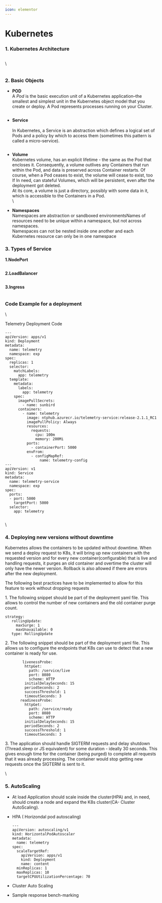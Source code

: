 ```yaml
---
icon: elementor
---
```


# Kubernetes

### **1. Kubernetes Architecture** <a href="#kubernetes-1.kubernetesarchitecture" id="kubernetes-1.kubernetesarchitecture"></a>

&#x20;         &#x20;

<figure><img src="../../../../../.gitbook/assets/Kubernetes-Architecture.png" alt=""><figcaption></figcaption></figure>

\


<figure><img src="../../../../../.gitbook/assets/Kubernetes-Master.png" alt=""><figcaption></figcaption></figure>

### **2. Basic Objects** <a href="#kubernetes-2.basicobjects" id="kubernetes-2.basicobjects"></a>

* **POD**\
  A _Pod_ is the basic execution unit of a Kubernetes application–the smallest and simplest unit in the Kubernetes object model that you create or deploy. A Pod represents processes running on your Cluster.



<figure><img src="../../../../../.gitbook/assets/pods1.png" alt=""><figcaption></figcaption></figure>

* **Service**\
  \
  In Kubernetes, a Service is an abstraction which defines a logical set of Pods and a policy by which to access them (sometimes this pattern is called a micro-service).



<figure><img src="../../../../../.gitbook/assets/service1.png" alt=""><figcaption></figcaption></figure>

* **Volume**\
  Kubernetes volume, has an explicit lifetime - the same as the Pod that encloses it. Consequently, a volume outlives any Containers that run within the Pod, and data is preserved across Container restarts. Of course, when a Pod ceases to exist, the volume will cease to exist, too\
  If In need, can stateful Volumes, which will be persistent, even after the deployment got deleted.\
  At its core, a volume is just a directory, possibly with some data in it, which is accessible to the Containers in a Pod.\
  \

* **Namespaces**\
  Namespaces are abstraction or sandboxed environmentsNames of resources need to be unique within a namespace, but not across namespaces.\
  Namespaces can not be nested inside one another and each Kubernetes resource can only be in one namespace

### **3. Types of Service** <a href="#kubernetes-3.typesofservice" id="kubernetes-3.typesofservice"></a>

**1.NodePort**



<figure><img src="../../../../../.gitbook/assets/NodePort.png" alt=""><figcaption></figcaption></figure>

**2.LoadBalancer**



<figure><img src="../../../../../.gitbook/assets/LoadBalancer1.png" alt=""><figcaption></figcaption></figure>

**3.Ingress**



<figure><img src="../../../../../.gitbook/assets/Ingress1.png" alt=""><figcaption></figcaption></figure>

### Code Example for a deployment <a href="#kubernetes-codeexampleforadeployment" id="kubernetes-codeexampleforadeployment"></a>

\


Telemetry Deployment Code

```
---
apiVersion: apps/v1
kind: Deployment
metadata:
  name: telemetry
  namespace: exp
spec:
  replicas: 1
  selector:
    matchLabels:
      app: telemetry
  template:
    metadata:
      labels:
        app: telemetry
    spec:
      imagePullSecrets:
        - name: sunbird
      containers:
        - name: telemetry
          image: ntphub.azurecr.io/telemetry-service:release-2.1.1_RC1
          imagePullPolicy: Always
          resources:
            requests:
              cpu: 100m
              memory: 200Mi
          ports:
            - containerPort: 5000
          envFrom:
            - configMapRef:
                name: telemetry-config
---
apiVersion: v1
kind: Service
metadata:
  name: telemetry-service
  namespace: exp
spec:
  ports:
  - port: 5000
    targetPort: 5000
  selector:
    app: telemetry

```



<figure><img src="../../../../../.gitbook/assets/service1 (1).png" alt=""><figcaption></figcaption></figure>

\


### **4. Deploying new versions without downtime** <a href="#kubernetes-4.deployingnewversionswithoutdowntime" id="kubernetes-4.deployingnewversionswithoutdowntime"></a>

Kubernetes allows the containers to be updated without downtime. When we send a deploy request to K8s, it will bring up new containers with the requested version and for every new container(configurable) that is live and handling requests, it purges an old container and overtime the cluster will only have the newer version. Rollback is also allowed if there are errors after the new deployment.&#x20;

The following best practices have to be implemented to allow for this feature to work without dropping requests

&#x20;1\. The following snippet should be part of the deployment yaml file. This allows to control the number of new containers and the old container purge count.

```
strategy: 
   rollingUpdate: 
     maxSurge: 1
     maxUnavailable: 0 
   type: RollingUpdate
```

&#x20;2\. The following snippet should be part of the deployment yaml file. This allows us to configure the endpoints that K8s can use to detect that a new container is ready for use.

```
        livenessProbe:      
         httpGet: 
           path: /service/live 
           port: 8080  
           scheme: HTTP 
         initialDelaySeconds: 15   
         periodSeconds: 2 
         successThreshold: 1 
         timeoutSeconds: 3 
       readinessProbe: 
         httpGet: 
           path: /service/ready 
           port: 8080 
           scheme: HTTP 
         initialDelaySeconds: 15   
         periodSeconds: 2 
         successThreshold: 1 
         timeoutSeconds: 3
```

&#x20;3\. The application should handle SIGTERM requests and delay shutdown (Thread.sleep or JS equivalent) for some duration - ideally 30 seconds. This gives enough time for the container (being purged) to complete all requests        that it was already processing. The container would stop getting new requests once the SIGTERM is sent to it.

\


### **5. AutoScaling** <a href="#kubernetes-5.autoscaling" id="kubernetes-5.autoscaling"></a>

* At load Application should scale inside the cluster(HPA) and, in need, should create a node and expand the K8s cluster(CA- Cluster AutoScaling).
*   HPA ( Horizondal pod autoscaling)

    ```
    ---
    apiVersion: autoscaling/v1
    kind: HorizontalPodAutoscaler
    metadata:
      name: telemetry
    spec:
      scaleTargetRef:
        apiVersion: apps/v1
        kind: Deployment
        name: content
      minReplicas: 1
      maxReplicas: 10
      targetCPUUtilizationPercentage: 70
    ```
* Cluster Auto Scaling
* Sample response bench-marking



<figure><img src="../../../../../.gitbook/assets/client request.png" alt=""><figcaption></figcaption></figure>



<figure><img src="../../../../../.gitbook/assets/client RPS.png" alt=""><figcaption></figcaption></figure>



<figure><img src="../../../../../.gitbook/assets/conatiner details.png" alt=""><figcaption></figcaption></figure>



<figure><img src="../../../../../.gitbook/assets/hey output 1.png" alt=""><figcaption></figcaption></figure>



<figure><img src="../../../../../.gitbook/assets/hey output 2.png" alt=""><figcaption></figcaption></figure>
